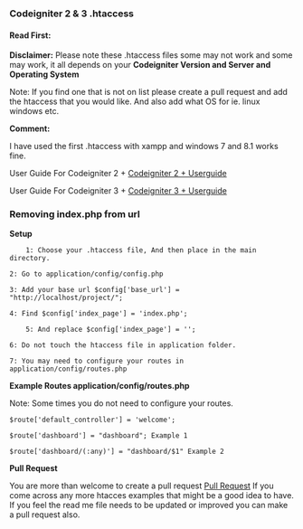 <h3>Codeigniter 2 & 3 .htaccess</h3>

<h4>Read First:</h4>
<b>Disclaimer:</b> Please note these .htaccess files some may not work and some may work, it all depends on your <b>Codeigniter Version and Server and Operating System</b>

<p>Note: If you find one that is not on list please create a pull request and add the htaccess that you would like. And also add what OS for ie. linux windows etc.</p>

<b>Comment:</b><p>I have used the first .htaccess with xampp and windows 7 and 8.1 works fine.</p>

User Guide For Codeigniter 2 + <a href="http://www.codeigniter.com/userguide2/" target="_blank">Codeigniter 2 + Userguide</a>

User Guide For Codeigniter 3 + <a href="http://www.codeigniter.com/user_guide/" target="_blank">Codeigniter 3 + Userguide</a>

<h3>Removing index.php from url</h3>

<b>Setup</b>

       	1: Choose your .htaccess file, And then place in the main directory.

	2: Go to application/config/config.php
	
	3: Add your base url $config['base_url'] = "http://localhost/project/";

	4: Find $config['index_page'] = 'index.php'; 
	
        5: And replace $config['index_page'] = '';

	6: Do not touch the htaccess file in application folder.

	7: You may need to configure your routes in application/config/routes.php

<b>Example Routes application/config/routes.php</b>

Note: Some times you do not need to configure your routes.

	$route['default_controller'] = 'welcome';
	
	$route['dashboard'] = "dashboard"; Example 1

	$route['dashboard/(:any)'] = "dashboard/$1" Example 2

<b>Pull Request</b>
	
<p>You are more than welcome to create a pull request <a href="https://github.com/riwakawebsitedesigns/htaccess_for_codeigniter/pulls" target="_blank">Pull Request</a> If you come across any more htacces examples that might be a good idea to have. If you feel the read me file needs to be updated or improved you can make a pull request also.</p>
